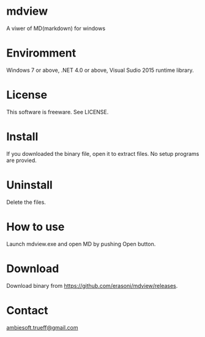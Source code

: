 # mdview
A viwer of MD(markdown) for windows

# Enviromment
Windows 7 or above, .NET 4.0 or above, Visual Sudio 2015 runtime library.

# License
This software is freeware. See LICENSE.

# Install
If you downloaded the binary file, open it to extract files. No setup programs are provied.

# Uninstall
Delete the files.

# How to use
Launch mdview.exe and open MD by pushing Open button.

# Download
Download binary from https://github.com/erasoni/mdview/releases.

# Contact
ambiesoft.trueff@gmail.com

